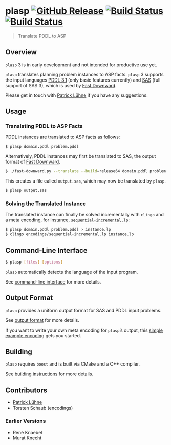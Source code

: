 # plasp [![GitHub Release](https://img.shields.io/github/release/potassco/plasp.svg?maxAge=3600)](https://github.com/potassco/plasp/releases) [![Build Status](https://img.shields.io/travis/potassco/plasp/develop.svg?maxAge=3600&label=build (master))](https://travis-ci.org/potassco/plasp?branch=master) [![Build Status](https://img.shields.io/travis/potassco/plasp/develop.svg?maxAge=3600&label=build (develop))](https://travis-ci.org/potassco/plasp?branch=develop)

> Translate PDDL to ASP

## Overview

`plasp` 3 is in early development and not intended for productive use yet.

`plasp` translates planning problem instances to ASP facts.
`plasp` 3 supports the input languages [PDDL 3.1](https://helios.hud.ac.uk/scommv/IPC-14/software.html) (only basic features currently) and [SAS](http://www.fast-downward.org/TranslatorOutputFormat) (full support of SAS 3), which is used by [Fast Downward](http://www.fast-downward.org/).

Please get in touch with [Patrick Lühne](https://www.luehne.de) if you have any suggestions.

## Usage

### Translating PDDL to ASP Facts

PDDL instances are translated to ASP facts as follows:

```bash
$ plasp domain.pddl problem.pddl
```

Alternatively, PDDL instances may first be translated to SAS, the output format of [Fast Downward](http://www.fast-downward.org/).

```bash
$ ./fast-downward.py --translate --build=release64 domain.pddl problem.pddl
```

This creates a file called `output.sas`, which may now be translated by `plasp`.

```bash
$ plasp output.sas
```

### Solving the Translated Instance

The translated instance can finally be solved incrementally with `clingo` and a meta encoding, for instance, [`sequential-incremental.lp`](encodings/sequential-incremental.lp):

```bash
$ plasp domain.pddl problem.pddl > instance.lp
$ clingo encodings/sequential-incremental.lp instance.lp
```

## Command-Line Interface

```bash
$ plasp [files] [options]
```

`plasp` automatically detects the language of the input program.

See [command-line interface](doc/command-line-interface.md) for more details.

## Output Format

`plasp` provides a uniform output format for SAS and PDDL input problems.

See [output format](doc/output-format.md) for more details.

If you want to write your own meta encoding for `plasp`’s output, this [simple example encoding](encodings/sequential-incremental.lp) gets you started.

## Building

`plasp` requires `boost` and is built via CMake and a C++ compiler.

See [building instructions](doc/building-instructions.md) for more details.

## Contributors

* [Patrick Lühne](https://www.luehne.de)
* Torsten Schaub (encodings)

### Earlier Versions

* René Knaebel
* Murat Knecht
